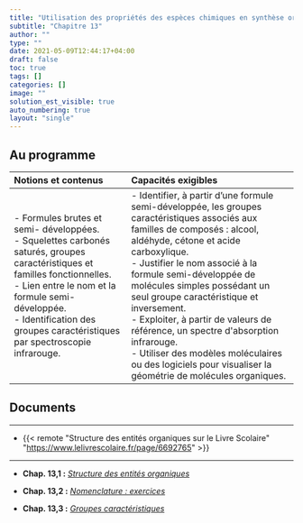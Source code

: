 ```yaml
---
title: "Utilisation des propriétés des espèces chimiques en synthèse organique"
subtitle: "Chapitre 13"
author: ""
type: ""
date: 2021-05-09T12:44:17+04:00
draft: false
toc: true
tags: []
categories: []
image: ""
solution_est_visible: true
auto_numbering: true
layout: "single"
---
```



## Au programme

| Notions et contenus | Capacités exigibles |
|:----|:----|
| - Formules brutes et semi- développées.<br />- Squelettes carbonés saturés, groupes caractéristiques et familles fonctionnelles.<br />- Lien entre le nom et la formule semi-développée.<br />- Identification des groupes caractéristiques par spectroscopie infrarouge. | - Identifier, à partir d’une formule semi-développée, les groupes caractéristiques associés aux familles de composés : alcool, aldéhyde, cétone et acide carboxylique.<br />- Justifier le nom associé à la formule semi-développée de molécules simples possédant un seul groupe caractéristique et inversement.<br />- Exploiter, à partir de valeurs de référence, un spectre d'absorption infrarouge.<br />- Utiliser des modèles moléculaires ou des logiciels pour visualiser la géométrie de molécules organiques.   |

## Documents

----

- {{< remote "Structure des entités organiques sur le Livre Scolaire" "https://www.lelivrescolaire.fr/page/6692765" >}}

----

- **Chap. 13,1 :** [*Structure des entités organiques*](https://www.icloud.com/keynote/0W6rfe277tTD7XdunN8szkwDg)

- **Chap. 13,2 :** [*Nomenclature : exercices*](2-exercices)

- **Chap. 13,3 :** [*Groupes caractéristiques*](https://www.icloud.com/keynote/04FOMNt0QbMNejuH3XfDBF8pQ)
